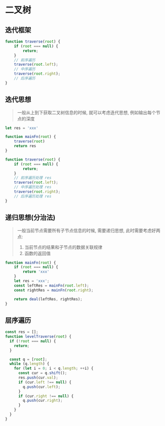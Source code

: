 # 二叉树
## 迭代框架
```javascript
function traverse(root) {
    if (root === null) {
        return;
    }
    // 前序遍历
    traverse(root.left);
    // 中序遍历
    traverse(root.right);
    // 后序遍历
}
```
## 迭代思想
> 一般从上到下获取二叉树信息的时候, 就可以考虑迭代思想, 例如输出每个节点的深度
```javascript
let res = 'xxx'

function mainFn(root) {
    traverse(root)
    return res
}

function traverse(root) {
    if (root === null) {
        return;
    }
    // 前序遍历处理 res
    traverse(root.left);
    // 中序遍历处理 res
    traverse(root.right);
    // 后序遍历处理 res
}
```
## 递归思想(分治法)
> 一般当前节点需要所有子节点信息的时候, 需要递归思想, 此时需要考虑好两点:
> 1. 当前节点的结果和子节点的数据关联规律
> 2. 函数的返回值
```javascript
function mainFn(root) {
    if (root === null) {
        return 'xxx'
    }
    let res = 'xxx';
    const leftRes = mainFn(root.left);
    const rightRes = mainFn(root.right);

    return deal(leftRes, rightRes);
}
```
## 层序遍历
```javascript
const res = [];
function levelTraverse(root) {
  if (!root === null) {
    return;
  }

  const q = [root];
  while (q.length) {
    for (let i = 0; i < q.length; ++i) {
      const cur = q.shift();
      res.push(cur.val);
      if (cur.left !== null) {
        q.push(cur.left);
      }
      if (cur.right !== null) {
        q.push(cur.right);
      }
    }
  }
}
```